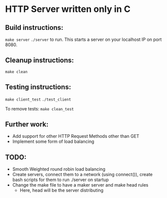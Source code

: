 # HTTP Server written only in C 

## Build instructions: 
`make server`
`./server` to run. 
This starts a server on your localhost IP on port 8080.

## Cleanup instructions: 
`make clean`

## Testing instructions:
`make client_test`
`./test_client`

To remove tests: 
`make clean_test`

## Further work: 
* Add support for other HTTP Request Methods other than GET 
* Implement some form of load balancing 

## TODO:
* Smooth Weighted round robin load balancing
* Create servers, connect them to a network (using connect()), create bash scripts for them to run ./server on startup 
* Change the make file to have a maker server and make head rules 
    * Here, head will be the server distributing
